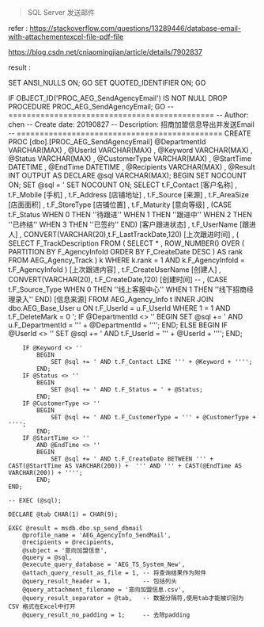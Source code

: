 > SQL Server 发送邮件

refer :
https://stackoverflow.com/questions/13289446/database-email-with-attachementexcel-file-pdf-file

https://blog.csdn.net/cniaomingjian/article/details/7902837

result :

SET ANSI_NULLS ON;
GO
SET QUOTED_IDENTIFIER ON;
GO

IF OBJECT_ID('PROC_AEG_SendAgencyEmail') IS NOT NULL
    DROP PROCEDURE PROC_AEG_SendAgencyEmail;
GO
-- =============================================
-- Author:		chen
-- Create date: 20190827
-- Description:	招商加盟信息导出并发送Email
-- =============================================
CREATE PROC [dbo].[PROC_AEG_SendAgencyEmail]
    @DepartmentId VARCHAR(MAX) ,
    @UserId VARCHAR(MAX) ,
    @Keyword VARCHAR(MAX) ,
    @Status VARCHAR(MAX) ,
    @CustomerType VARCHAR(MAX) ,
    @StartTime DATETIME ,
    @EndTime DATETIME ,
    @Recipients VARCHAR(MAX) ,
    @Result INT OUTPUT
AS
    DECLARE @sql VARCHAR(MAX);
    BEGIN 
        SET NOCOUNT ON;
        SET @sql = '
		SET NOCOUNT ON;
		SELECT  t.F_Contact [客户名称] ,
				t.F_Mobile [手机] ,
				t.F_Address [店铺地址] ,
				t.F_Source [来源] ,
				t.F_AreaSize [店面面积] ,
				t.F_StoreType [店铺位置] ,
				t.F_Maturity [意向等级] ,
				(CASE t.F_Status WHEN 0 THEN ''待跟进'' WHEN 1 THEN ''跟进中'' WHEN 2 THEN ''已终结'' WHEN 3 THEN ''已签约''  END) [客户跟进状态] ,
				t.F_UserName [跟进人] ,
				CONVERT(VARCHAR(20),t.F_LastTrackDate,120) [上次跟进时间] ,
				( SELECT    F_TrackDescription
				  FROM      ( SELECT    * ,
										ROW_NUMBER() OVER ( PARTITION BY F_AgencyInfoId ORDER BY F_CreateDate DESC ) AS rank
							  FROM      AEG_Agency_Track
							) k
				  WHERE     k.rank = 1
							AND k.F_AgencyInfoId = t.F_AgencyInfoId
				) [上次跟进内容] ,
				t.F_CreateUserName [创建人] ,
				CONVERT(VARCHAR(20), t.F_CreateDate,120) [创建时间] 
				-- , (CASE t.F_Source_Type WHEN 0 THEN ''线上客服中心'' WHEN 1 THEN ''线下招商经理录入'' END) [信息来源]
		FROM    AEG_Agency_Info t
				INNER JOIN dbo.AEG_Base_User u ON t.F_UserId = u.F_UserId
		WHERE   1 = 1
				AND t.F_DeleteMark = 0 ';
        IF @DepartmentId <> ''
            BEGIN 
                SET @sql += ' AND u.F_DepartmentId = ''' + @DepartmentId  + '''';
            END;
        ELSE
            BEGIN
                IF @UserId <> ''
                    SET @sql += '  AND t.F_UserId = ''' + @UserId + '''';
            END;
  
        IF @Keyword <> ''
            BEGIN 
                SET @sql += ' AND t.F_Contact LIKE ''' + @Keyword + '''';
            END;
        IF @Status <> ''
            BEGIN 
                SET @sql += ' AND t.F_Status = ' + @Status;
            END;
        IF @CustomerType <> ''
            BEGIN 
                SET @sql += ' AND t.F_CustomerType = ''' + @CustomerType + '''';
            END;
        IF @StartTime <> ''
            AND @EndTime <> ''
            BEGIN 
                SET @sql += ' AND t.F_CreateDate BETWEEN ''' + CAST(@StartTime AS VARCHAR(200)) +  ''' AND ''' + CAST(@EndTime AS VARCHAR(200)) + '''';
            END;
    END;

    -- EXEC (@sql);

    DECLARE @tab CHAR(1) = CHAR(9);

    EXEC @result = msdb.dbo.sp_send_dbmail 
        @profile_name = 'AEG_AgencyInfo_SendMail',
        @recipients = @recipients, 
        @subject = '意向加盟信息', 
        @query = @sql,
        @execute_query_database = 'AEG_TS_System_New',
        @attach_query_result_as_file = 1, -- 将查询结果作为附件
        @query_result_header = 1,         -- 包括列头
        @query_attachment_filename = '意向加盟信息.csv',
        @query_result_separator = @tab,   -- 数据分隔符,使用tab才能被识别为 CSV 格式在Excel中打开
        @query_result_no_padding = 1;     -- 去除padding
